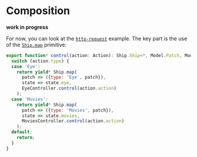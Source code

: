 # Composition
**work in progress**

For now, you can look at the [`http-request`](https://github.com/clarus/redux-ship/tree/master/examples/http-request) example. The key part is the use of the [`Ship.map`](https://clarus.github.io/redux-ship/docs/api.html) primitive:
```js
export function* control(action: Action): Ship.Ship<*, Model.Patch, Model.State, void> {
  switch (action.type) {
  case 'Eye':
    return yield* Ship.map(
      patch => ({type: 'Eye', patch}),
      state => state.eye,
      EyeController.control(action.action)
    );
  case 'Movies':
    return yield* Ship.map(
      patch => ({type: 'Movies', patch}),
      state => state.movies,
      MoviesController.control(action.action)
    );
  default:
    return;
  }
}
```
